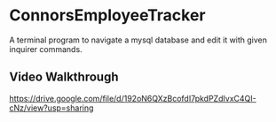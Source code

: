 # ConnorsEmployeeTracker

A terminal program to navigate a mysql database and edit it with given inquirer commands.

## Video Walkthrough

https://drive.google.com/file/d/192oN6QXzBcofdI7pkdPZdIvxC4QI-cNz/view?usp=sharing
